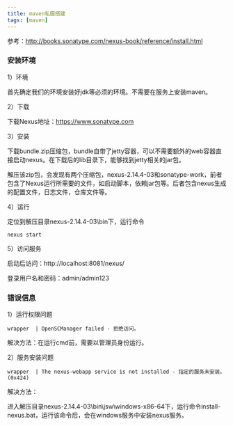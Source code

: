```yaml
---
title: maven私服搭建
tags: [maven]
---
```


参考：http://books.sonatype.com/nexus-book/reference/install.html

### 安装环境

1）环境

首先确定我们的环境安装好jdk等必须的环境。不需要在服务上安装maven。

2）下载

下载Nexus地址：https://www.sonatype.com

3）安装

下载bundle.zip压缩包，bundle自带了jetty容器，可以不需要额外的web容器直接启动nexus。在下载后的lib目录下，能够找到jetty相关的jar包。

解压该zip包，会发现有两个压缩包，nexus-2.14.4-03和sonatype-work，前者包含了Nexus运行所需要的文件，如启动脚本，依赖jar包等。后者包含nexus生成的配置文件，日志文件，仓库文件等。

4）运行

定位到解压目录nexus-2.14.4-03\bin下，运行命令

```
nexus start
```

5）访问服务

启动后访问：http://localhost:8081/nexus/

登录用户名和密码：admin/admin123

### 错误信息

1）运行权限问题

```
wrapper  | OpenSCManager failed - 拒绝访问。
```

解决方法：在运行cmd前，需要以管理员身份运行。

2）服务安装问题

```
wrapper  | The nexus-webapp service is not installed - 指定的服务未安装。 (0x424)
```

解决方法：

进入解压目录nexus-2.14.4-03\bin\jsw\windows-x86-64下，运行命令install-nexus.bat，运行该命令后，会在windows服务中安装nexus服务。